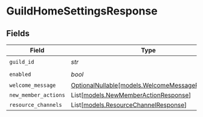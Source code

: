 # GuildHomeSettingsResponse


## Fields

| Field                                                                                  | Type                                                                                   | Required                                                                               | Description                                                                            |
| -------------------------------------------------------------------------------------- | -------------------------------------------------------------------------------------- | -------------------------------------------------------------------------------------- | -------------------------------------------------------------------------------------- |
| `guild_id`                                                                             | *str*                                                                                  | :heavy_check_mark:                                                                     | N/A                                                                                    |
| `enabled`                                                                              | *bool*                                                                                 | :heavy_check_mark:                                                                     | N/A                                                                                    |
| `welcome_message`                                                                      | [OptionalNullable[models.WelcomeMessageResponse]](../models/welcomemessageresponse.md) | :heavy_minus_sign:                                                                     | N/A                                                                                    |
| `new_member_actions`                                                                   | List[[models.NewMemberActionResponse](../models/newmemberactionresponse.md)]           | :heavy_minus_sign:                                                                     | N/A                                                                                    |
| `resource_channels`                                                                    | List[[models.ResourceChannelResponse](../models/resourcechannelresponse.md)]           | :heavy_minus_sign:                                                                     | N/A                                                                                    |